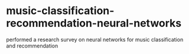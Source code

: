 # music-classification-recommendation-neural-networks
performed a research survey on neural networks for music classification and recommendation
